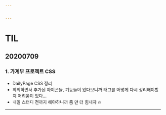```yaml
---


---
```


<h1 id="til">TIL</h1>
<h2 id="section">20200709</h2>
<h3 id="가계부-프로젝트-css">1. 가계부 프로젝트 CSS</h3>
<ul>
<li>DailyPage CSS 정리</li>
<li>회의하면서 추가된 아이콘들, 기능들이 있다보니까 태그를 어떻게 다시 정리해야할지 어려움이 있다…</li>
<li>내일 스터디 전까지 해야하니까 좀 만 더 힘내자 🔥</li>
</ul>
<hr>

